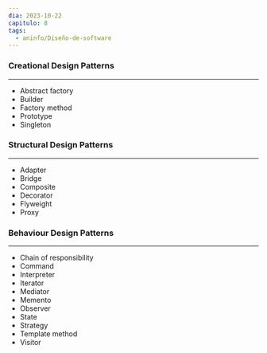 ```yaml
---
dia: 2023-10-22
capitulo: 8
tags:
  - aninfo/Diseño-de-software
---
```

### Creational Design Patterns
---
* Abstract factory
* Builder
* Factory method
* Prototype
* Singleton

### Structural Design Patterns
---
* Adapter
* Bridge
* Composite
* Decorator
* Flyweight
* Proxy

### Behaviour Design Patterns
---
* Chain of responsibility
* Command
* Interpreter
* Iterator
* Mediator
* Memento
* Observer
* State
* Strategy
* Template method
* Visitor